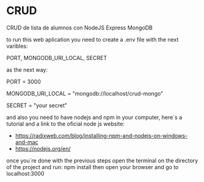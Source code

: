 # CRUD
CRUD de lista de alumnos con NodeJS Express MongoDB


to run this web aplication you need to create a .env file with the next varibles:

PORT, MONGODB_URI_LOCAL, SECRET

as the next way:

PORT = 3000

MONGODB_URI_LOCAL = "mongodb://localhost/crud-mongo"

SECRET = "your secret"


and also you need to have nodejs and npm in your computer, here´s a tutorial and a link to the oficial node js website:
* https://radixweb.com/blog/installing-npm-and-nodejs-on-windows-and-mac
* https://nodejs.org/en/

once you´re done with the previous steps open the terminal on the directory of the project and run: npm install
then open your browser and go to localhost:3000 
